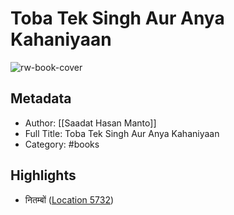 # Toba Tek Singh Aur Anya Kahaniyaan

![rw-book-cover](https://images-na.ssl-images-amazon.com/images/I/41BOTZMPtOL._SL200_.jpg)

## Metadata
- Author: [[Saadat Hasan Manto]]
- Full Title: Toba Tek Singh Aur Anya Kahaniyaan
- Category: #books

## Highlights
- नितम्बों ([Location 5732](https://readwise.io/to_kindle?action=open&asin=B01MD0LDGZ&location=5732))
